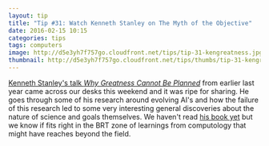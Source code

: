 ```yaml
---
layout: tip
title: "Tip #31: Watch Kenneth Stanley on The Myth of the Objective"
date: 2016-02-15 10:15
categories: tips
tags: computers
image: http://d5e3yh7f757go.cloudfront.net/tips/tip-31-kengreatness.jpg
thumbnail: http://d5e3yh7f757go.cloudfront.net/tips/thumbs/tip-31-kengreatness.jpg
---
```

[Kenneth Stanley's talk _Why Greatness Cannot Be Planned_](https://www.youtube.com/watch?v=dXQPL9GooyI) from earlier last year came across our desks this weekend and it was ripe for sharing. He goes through some of his research around evolving AI's and how the failure of this research led to some very interesting general discoveries about the nature of science and goals themselves. We haven't read [his book yet](http://amzn.to/214DqVD) but we know if fits right in the BRT zone of learnings from computology that might have reaches beyond the field. 